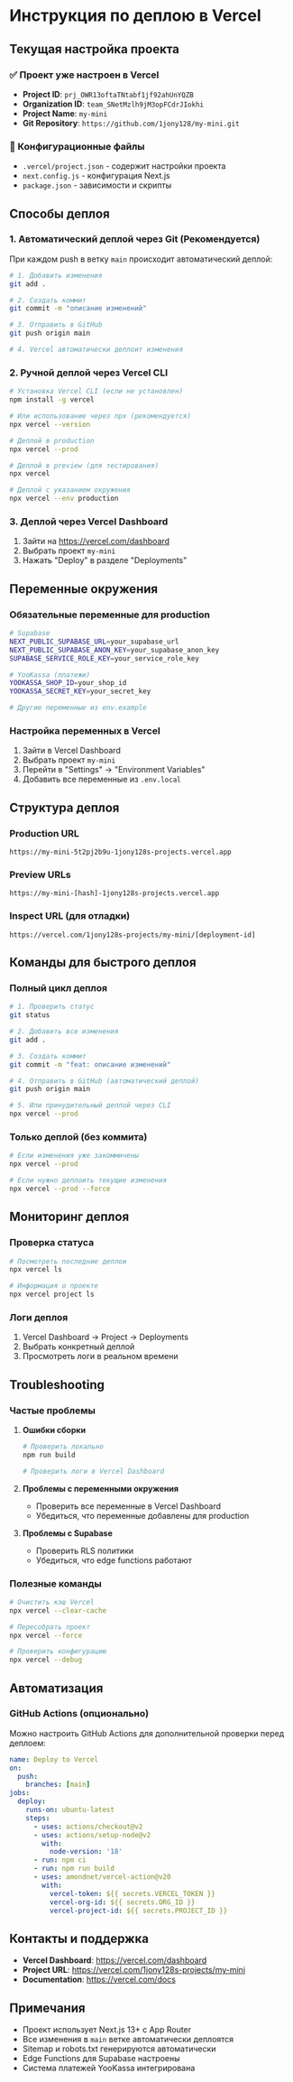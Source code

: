 # Инструкция по деплою в Vercel

## Текущая настройка проекта

### ✅ Проект уже настроен в Vercel
- **Project ID**: `prj_OWR13oftaTNtabf1jf92ahUnYQZB`
- **Organization ID**: `team_SNetMzlh9jM3opFCdrJIokhi`
- **Project Name**: `my-mini`
- **Git Repository**: `https://github.com/1jony128/my-mini.git`

### 📁 Конфигурационные файлы
- `.vercel/project.json` - содержит настройки проекта
- `next.config.js` - конфигурация Next.js
- `package.json` - зависимости и скрипты

## Способы деплоя

### 1. Автоматический деплой через Git (Рекомендуется)

При каждом push в ветку `main` происходит автоматический деплой:

```bash
# 1. Добавить изменения
git add .

# 2. Создать коммит
git commit -m "описание изменений"

# 3. Отправить в GitHub
git push origin main

# 4. Vercel автоматически деплоит изменения
```

### 2. Ручной деплой через Vercel CLI

```bash
# Установка Vercel CLI (если не установлен)
npm install -g vercel

# Или использование через npx (рекомендуется)
npx vercel --version

# Деплой в production
npx vercel --prod

# Деплой в preview (для тестирования)
npx vercel

# Деплой с указанием окружения
npx vercel --env production
```

### 3. Деплой через Vercel Dashboard

1. Зайти на https://vercel.com/dashboard
2. Выбрать проект `my-mini`
3. Нажать "Deploy" в разделе "Deployments"

## Переменные окружения

### Обязательные переменные для production

```bash
# Supabase
NEXT_PUBLIC_SUPABASE_URL=your_supabase_url
NEXT_PUBLIC_SUPABASE_ANON_KEY=your_supabase_anon_key
SUPABASE_SERVICE_ROLE_KEY=your_service_role_key

# YooKassa (платежи)
YOOKASSA_SHOP_ID=your_shop_id
YOOKASSA_SECRET_KEY=your_secret_key

# Другие переменные из env.example
```

### Настройка переменных в Vercel

1. Зайти в Vercel Dashboard
2. Выбрать проект `my-mini`
3. Перейти в "Settings" → "Environment Variables"
4. Добавить все переменные из `.env.local`

## Структура деплоя

### Production URL
```
https://my-mini-5t2pj2b9u-1jony128s-projects.vercel.app
```

### Preview URLs
```
https://my-mini-[hash]-1jony128s-projects.vercel.app
```

### Inspect URL (для отладки)
```
https://vercel.com/1jony128s-projects/my-mini/[deployment-id]
```

## Команды для быстрого деплоя

### Полный цикл деплоя
```bash
# 1. Проверить статус
git status

# 2. Добавить все изменения
git add .

# 3. Создать коммит
git commit -m "feat: описание изменений"

# 4. Отправить в GitHub (автоматический деплой)
git push origin main

# 5. Или принудительный деплой через CLI
npx vercel --prod
```

### Только деплой (без коммита)
```bash
# Если изменения уже закоммичены
npx vercel --prod

# Если нужно деплоить текущие изменения
npx vercel --prod --force
```

## Мониторинг деплоя

### Проверка статуса
```bash
# Посмотреть последние деплои
npx vercel ls

# Информация о проекте
npx vercel project ls
```

### Логи деплоя
1. Vercel Dashboard → Project → Deployments
2. Выбрать конкретный деплой
3. Просмотреть логи в реальном времени

## Troubleshooting

### Частые проблемы

1. **Ошибки сборки**
   ```bash
   # Проверить локально
   npm run build
   
   # Проверить логи в Vercel Dashboard
   ```

2. **Проблемы с переменными окружения**
   - Проверить все переменные в Vercel Dashboard
   - Убедиться, что переменные добавлены для production

3. **Проблемы с Supabase**
   - Проверить RLS политики
   - Убедиться, что edge functions работают

### Полезные команды
```bash
# Очистить кэш Vercel
npx vercel --clear-cache

# Пересобрать проект
npx vercel --force

# Проверить конфигурацию
npx vercel --debug
```

## Автоматизация

### GitHub Actions (опционально)
Можно настроить GitHub Actions для дополнительной проверки перед деплоем:

```yaml
name: Deploy to Vercel
on:
  push:
    branches: [main]
jobs:
  deploy:
    runs-on: ubuntu-latest
    steps:
      - uses: actions/checkout@v2
      - uses: actions/setup-node@v2
        with:
          node-version: '18'
      - run: npm ci
      - run: npm run build
      - uses: amondnet/vercel-action@v20
        with:
          vercel-token: ${{ secrets.VERCEL_TOKEN }}
          vercel-org-id: ${{ secrets.ORG_ID }}
          vercel-project-id: ${{ secrets.PROJECT_ID }}
```

## Контакты и поддержка

- **Vercel Dashboard**: https://vercel.com/dashboard
- **Project URL**: https://vercel.com/1jony128s-projects/my-mini
- **Documentation**: https://vercel.com/docs

## Примечания

- Проект использует Next.js 13+ с App Router
- Все изменения в `main` ветке автоматически деплоятся
- Sitemap и robots.txt генерируются автоматически
- Edge Functions для Supabase настроены
- Система платежей YooKassa интегрирована
